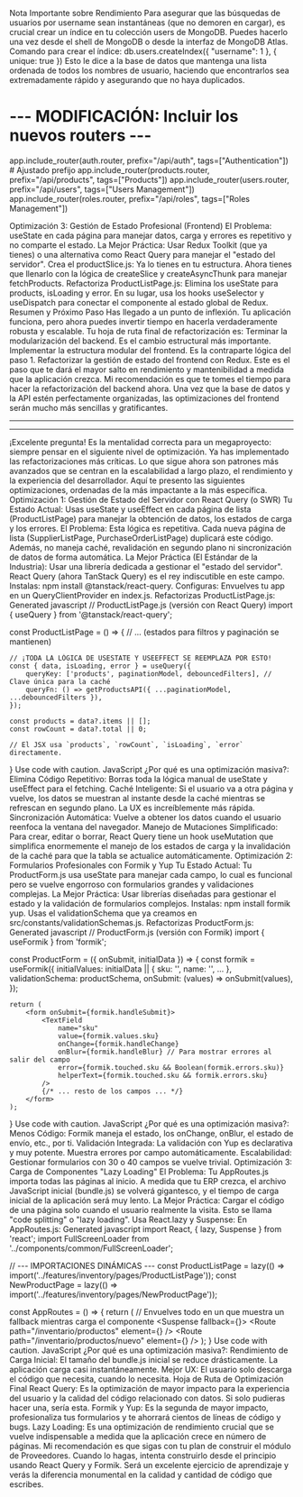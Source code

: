 Nota Importante sobre Rendimiento
Para asegurar que las búsquedas de usuarios por username sean instantáneas (que no demoren en cargar), es crucial crear un índice en tu colección users de MongoDB. Puedes hacerlo una vez desde el shell de MongoDB o desde la interfaz de MongoDB Atlas.
Comando para crear el índice:
db.users.createIndex({ "username": 1 }, { unique: true })
Esto le dice a la base de datos que mantenga una lista ordenada de todos los nombres de usuario, haciendo que encontrarlos sea extremadamente rápido y asegurando que no haya duplicados.


# --- MODIFICACIÓN: Incluir los nuevos routers ---
app.include_router(auth.router, prefix="/api/auth", tags=["Authentication"]) # Ajustado prefijo
app.include_router(products.router, prefix="/api/products", tags=["Products"])
app.include_router(users.router, prefix="/api/users", tags=["Users Management"])
app.include_router(roles.router, prefix="/api/roles", tags=["Roles Management"])



Optimización 3: Gestión de Estado Profesional (Frontend)
El Problema: useState en cada página para manejar datos, carga y errores es repetitivo y no comparte el estado.
La Mejor Práctica: Usar Redux Toolkit (que ya tienes) o una alternativa como React Query para manejar el "estado del servidor".
Crea el productSlice.js: Ya lo tienes en tu estructura. Ahora tienes que llenarlo con la lógica de createSlice y createAsyncThunk para manejar fetchProducts.
Refactoriza ProductListPage.js: Elimina los useState para products, isLoading y error. En su lugar, usa los hooks useSelector y useDispatch para conectar el componente al estado global de Redux.
Resumen y Próximo Paso
Has llegado a un punto de inflexión. Tu aplicación funciona, pero ahora puedes invertir tiempo en hacerla verdaderamente robusta y escalable.
Tu hoja de ruta final de refactorización es:
Terminar la modularización del backend. Es el cambio estructural más importante.
Implementar la estructura modular del frontend. Es la contraparte lógica del paso 1.
Refactorizar la gestión de estado del frontend con Redux. Este es el paso que te dará el mayor salto en rendimiento y mantenibilidad a medida que la aplicación crezca.
Mi recomendación es que te tomes el tiempo para hacer la refactorización del backend ahora. Una vez que la base de datos y la API estén perfectamente organizadas, las optimizaciones del frontend serán mucho más sencillas y gratificantes.



-------------------------------------
--------------------------------


¡Excelente pregunta! Es la mentalidad correcta para un megaproyecto: siempre pensar en el siguiente nivel de optimización. Ya has implementado las refactorizaciones más críticas. Lo que sigue ahora son patrones más avanzados que se centran en la escalabilidad a largo plazo, el rendimiento y la experiencia del desarrollador.
Aquí te presento las siguientes optimizaciones, ordenadas de la más impactante a la más específica.
Optimización 1: Gestión de Estado del Servidor con React Query (o SWR)
Tu Estado Actual: Usas useState y useEffect en cada página de lista (ProductListPage) para manejar la obtención de datos, los estados de carga y los errores.
El Problema: Esta lógica es repetitiva. Cada nueva página de lista (SupplierListPage, PurchaseOrderListPage) duplicará este código. Además, no maneja caché, revalidación en segundo plano ni sincronización de datos de forma automática.
La Mejor Práctica (El Estándar de la Industria): Usar una librería dedicada a gestionar el "estado del servidor". React Query (ahora TanStack Query) es el rey indiscutible en este campo.
Instalas: npm install @tanstack/react-query.
Configuras: Envuelves tu app en un QueryClientProvider en index.js.
Refactorizas ProductListPage.js:
Generated javascript
// ProductListPage.js (versión con React Query)
import { useQuery } from '@tanstack/react-query';

const ProductListPage = () => {
    // ... (estados para filtros y paginación se mantienen)

    // ¡TODA LA LÓGICA DE USESTATE Y USEEFFECT SE REEMPLAZA POR ESTO!
    const { data, isLoading, error } = useQuery({
        queryKey: ['products', paginationModel, debouncedFilters], // Clave única para la caché
        queryFn: () => getProductsAPI({ ...paginationModel, ...debouncedFilters }),
    });
    
    const products = data?.items || [];
    const rowCount = data?.total || 0;

    // El JSX usa `products`, `rowCount`, `isLoading`, `error` directamente.
}
Use code with caution.
JavaScript
¿Por qué es una optimización masiva?:
Elimina Código Repetitivo: Borras toda la lógica manual de useState y useEffect para el fetching.
Caché Inteligente: Si el usuario va a otra página y vuelve, los datos se muestran al instante desde la caché mientras se refrescan en segundo plano. La UX es increíblemente más rápida.
Sincronización Automática: Vuelve a obtener los datos cuando el usuario reenfoca la ventana del navegador.
Manejo de Mutaciones Simplificado: Para crear, editar o borrar, React Query tiene un hook useMutation que simplifica enormemente el manejo de los estados de carga y la invalidación de la caché para que la tabla se actualice automáticamente.
Optimización 2: Formularios Profesionales con Formik y Yup
Tu Estado Actual: Tu ProductForm.js usa useState para manejar cada campo, lo cual es funcional pero se vuelve engorroso con formularios grandes y validaciones complejas.
La Mejor Práctica: Usar librerías diseñadas para gestionar el estado y la validación de formularios complejos.
Instalas: npm install formik yup.
Usas el validationSchema que ya creamos en src/constants/validationSchemas.js.
Refactorizas ProductForm.js:
Generated javascript
// ProductForm.js (versión con Formik)
import { useFormik } from 'formik';

const ProductForm = ({ onSubmit, initialData }) => {
    const formik = useFormik({
        initialValues: initialData || { sku: '', name: '', ... },
        validationSchema: productSchema,
        onSubmit: (values) => onSubmit(values),
    });

    return (
        <form onSubmit={formik.handleSubmit}>
            <TextField
                name="sku"
                value={formik.values.sku}
                onChange={formik.handleChange}
                onBlur={formik.handleBlur} // Para mostrar errores al salir del campo
                error={formik.touched.sku && Boolean(formik.errors.sku)}
                helperText={formik.touched.sku && formik.errors.sku}
            />
            {/* ... resto de los campos ... */}
        </form>
    );
}
Use code with caution.
JavaScript
¿Por qué es una optimización masiva?:
Menos Código: Formik maneja el estado, los onChange, onBlur, el estado de envío, etc., por ti.
Validación Integrada: La validación con Yup es declarativa y muy potente. Muestra errores por campo automáticamente.
Escalabilidad: Gestionar formularios con 30 o 40 campos se vuelve trivial.
Optimización 3: Carga de Componentes "Lazy Loading"
El Problema: Tu AppRoutes.js importa todas las páginas al inicio. A medida que tu ERP crezca, el archivo JavaScript inicial (bundle.js) se volverá gigantesco, y el tiempo de carga inicial de la aplicación será muy lento.
La Mejor Práctica: Cargar el código de una página solo cuando el usuario realmente la visita. Esto se llama "code splitting" o "lazy loading".
Usa React.lazy y Suspense:
En AppRoutes.js:
Generated javascript
import React, { lazy, Suspense } from 'react';
import FullScreenLoader from '../components/common/FullScreenLoader';

// --- IMPORTACIONES DINÁMICAS ---
const ProductListPage = lazy(() => import('../features/inventory/pages/ProductListPage'));
const NewProductPage = lazy(() => import('../features/inventory/pages/NewProductPage'));

const AppRoutes = () => {
    return (
        // Envuelves todo en un <Suspense> que muestra un fallback mientras carga el componente
        <Suspense fallback={<FullScreenLoader />}>
            <Routes>
                <Route path="/inventario/productos" element={<ProductListPage />} />
                <Route path="/inventario/productos/nuevo" element={<NewProductPage />} />
            </Routes>
        </Suspense>
    );
}
Use code with caution.
JavaScript
¿Por qué es una optimización masiva?:
Rendimiento de Carga Inicial: El tamaño del bundle.js inicial se reduce drásticamente. La aplicación carga casi instantáneamente.
Mejor UX: El usuario solo descarga el código que necesita, cuando lo necesita.
Hoja de Ruta de Optimización Final
React Query: Es la optimización de mayor impacto para la experiencia del usuario y la calidad del código relacionado con datos. Si solo pudieras hacer una, sería esta.
Formik y Yup: Es la segunda de mayor impacto, profesionaliza tus formularios y te ahorrará cientos de líneas de código y bugs.
Lazy Loading: Es una optimización de rendimiento crucial que se vuelve indispensable a medida que la aplicación crece en número de páginas.
Mi recomendación es que sigas con tu plan de construir el módulo de Proveedores. Cuando lo hagas, intenta construirlo desde el principio usando React Query y Formik. Será un excelente ejercicio de aprendizaje y verás la diferencia monumental en la calidad y cantidad de código que escribes.